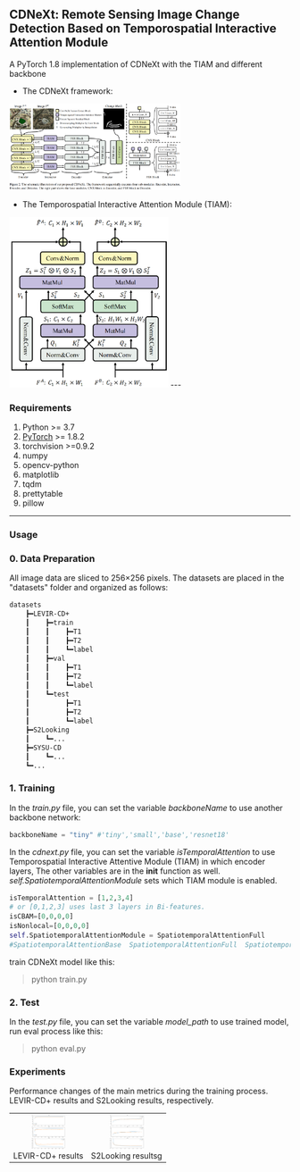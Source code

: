 ## CDNeXt: Remote Sensing Image Change Detection Based on Temporospatial Interactive Attention Module  

A PyTorch 1.8 implementation of CDNeXt with the TIAM and different backbone
* The CDNeXt framework:  

<img src="paperImgs/CDNeXt-framework.png" style="zoom:30%">
<!-- ![CDNeXt-framework](paperImgs/CDNeXt-framework.png)   -->

* The Temporospatial Interactive Attention Module (TIAM):  

<!-- ![CDNeXt-framework](paperImgs/TIAM.png) {:width:"100px"} -->
<img src="paperImgs/TIAM.png" style="zoom:30%">
---

### Requirements


1. Python >= 3.7
2. [PyTorch](https://pytorch.org/get-started/locally/) >= 1.8.2
3. torchvision >=0.9.2
4. numpy
5. opencv-python
6. matplotlib
7. tqdm
8. prettytable
9. pillow

---
### Usage

### 0. Data Preparation
All image data are sliced to 256×256 pixels. The datasets are placed in the "datasets" folder and organized as follows:
```
datasets
    ┣━LEVIR-CD+
    ┃    ┣━train
    ┃    ┃    ┣━T1
    ┃    ┃    ┣━T2
    ┃    ┃    ┗━label
	┃    ┣━val
    ┃    ┃    ┣━T1
    ┃    ┃    ┣━T2
    ┃    ┃    ┗━label
    ┃    ┗━test
    ┃         ┣━T1
    ┃         ┣━T2
    ┃         ┗━label
    ┣━S2Looking
    ┃    ┗━...
    ┣━SYSU-CD
    ┃    ┗━...
    ┗━...
```

### 1. Training
In the *train.py* file, you can set the variable *backboneName* to use another backbone network:  
```python
backboneName = "tiny" #'tiny','small','base','resnet18'
```  

In the *cdnext.py* file, you can set the variable *isTemporalAttention* to use Temporospatial Interactive Attentive Module (TIAM) in which encoder layers, The other variables are in the __init__ function as well.
*self.SpatiotemporalAttentionModule* sets which TIAM module is enabled.
```python
isTemporalAttention = [1,2,3,4] 
# or [0,1,2,3] uses last 3 layers in Bi-features.
isCBAM=[0,0,0,0]
isNonlocal=[0,0,0,0]
self.SpatiotemporalAttentionModule = SpatiotemporalAttentionFull 
#SpatiotemporalAttentionBase  SpatiotemporalAttentionFull  SpatiotemporalAttentionFullNotWeightShared
```  
train CDNeXt model like this:
>   python train.py


### 2. Test
In the *test.py* file, you can set the variable *model_path* to use trained model, run eval process like this:  
>   python eval.py

### Experiments

Performance changes of the main metrics during the training process. LEVIR-CD+ results and S2Looking results, respectively.
<table rules="none" align="center">
	<tr>
		<td>
			<center>
				<img src="paperImgs/LEVIR-CD+_results.png" style="zoom:6%">
				<br/>
				<font color="">LEVIR-CD+ results</font>
			</center>
		</td>
		<td>
			<center>
				<img src="paperImgs/S2Looking_results.png" style="zoom:6%">
				<br/>
				<font color="">S2Looking resultsg</font>
			</center>
		</td>
	</tr>
</table>